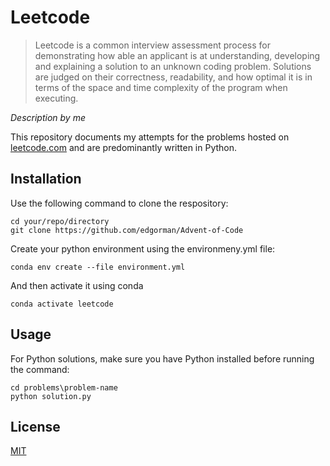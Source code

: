 # Leetcode

> Leetcode is a common interview assessment process for demonstrating how able an applicant is at understanding, developing and explaining a solution to an unknown coding problem. Solutions are judged on their correctness, readability, and how optimal it is in terms of the space and time complexity of the program when executing.

_Description by me_

This repository documents my attempts for the problems hosted on [leetcode.com](leetcode.com/problemset/all) and are predominantly written in Python.

## Installation
Use the following command to clone the respository:
```
cd your/repo/directory
git clone https://github.com/edgorman/Advent-of-Code
```

Create your python environment using the environmeny.yml file:
```
conda env create --file environment.yml
```

And then activate it using conda
```
conda activate leetcode
```

## Usage
For Python solutions, make sure you have Python installed before running the command:
```
cd problems\problem-name
python solution.py
```

## License
[MIT](https://choosealicense.com/licenses/mit/)
